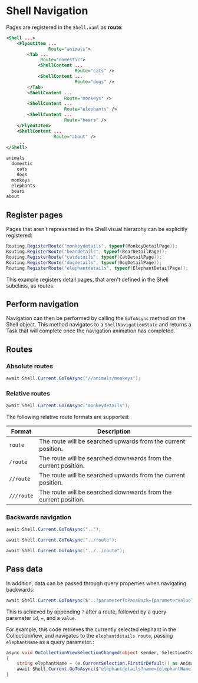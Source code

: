 # Shell Navigation

Pages are registered in the `Shell.xaml` as **route**:

```xml
<Shell ...>
    <FlyoutItem ...
                Route="animals">
        <Tab ...
             Route="domestic">
            <ShellContent ...
                          Route="cats" />
            <ShellContent ...
                          Route="dogs" />
        </Tab>
        <ShellContent ...
                      Route="monkeys" />
        <ShellContent ...
                      Route="elephants" />
        <ShellContent ...
                      Route="bears" />
    </FlyoutItem>
    <ShellContent ...
                  Route="about" />
    ...
</Shell>
```

```sh
animals
  domestic
    cats
    dogs
  monkeys
  elephants
  bears
about
```

## Register pages

Pages that aren't represented in the Shell visual hierarchy can be explicitly registered:

```cs
Routing.RegisterRoute("monkeydetails", typeof(MonkeyDetailPage));
Routing.RegisterRoute("beardetails", typeof(BearDetailPage));
Routing.RegisterRoute("catdetails", typeof(CatDetailPage));
Routing.RegisterRoute("dogdetails", typeof(DogDetailPage));
Routing.RegisterRoute("elephantdetails", typeof(ElephantDetailPage));
```

This example registers detail pages, that aren't defined in the Shell subclass, as routes.

## Perform navigation

Navigation can then be performed by calling the `GoToAsync` method on the Shell object. This method navigates to a `ShellNavigationState` and returns a Task that will complete once the navigation animation has completed.

## Routes

### Absolute routes

```cs
await Shell.Current.GoToAsync("//animals/monkeys");
```

### Relative routes

```cs
await Shell.Current.GoToAsync("monkeydetails");
```

The following relative route formats are supported:

| Format     | Description                                                     |
| ---------- | ----------------------------------------------------------------|
| `route`    | The route will be searched upwards from the current position.   |
| `/route`   | The route will be searched downwards from the current position. |
| `//route`  | The route will be searched upwards from the current position.   |
| `///route` | The route will be searched downwards from the current position. |

### Backwards navigation

```cs
await Shell.Current.GoToAsync("..");

await Shell.Current.GoToAsync("../route");

await Shell.Current.GoToAsync("../../route");
```

## Pass data

In addition, data can be passed through query properties when navigating backwards:

```cs
await Shell.Current.GoToAsync($"..?parameterToPassBack={parameterValueToPassBack}");
```

This is achieved by appending `?` after a route, followed by a query parameter `id`, `=`, and a `value`.

For example, this code retrieves the currently selected elephant in the CollectionView, and navigates to the `elephantdetails route`, passing `elephantName` as a query parameter.:

```cs
async void OnCollectionViewSelectionChanged(object sender, SelectionChangedEventArgs e)
{
    string elephantName = (e.CurrentSelection.FirstOrDefault() as Animal).Name;
    await Shell.Current.GoToAsync($"elephantdetails?name={elephantName}");
}
```